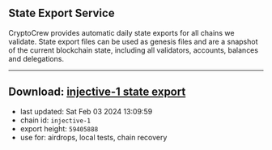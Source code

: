 ## State Export Service
CryptoCrew provides automatic daily state exports for all chains we validate. State export files can be used as genesis files and are a snapshot of the current blockchain state, including all validators, accounts, balances and delegations.

---
**Download: [injective-1 state export](https://dl.ccvalidators.com/SERVICE/injective/injective-1_export_59405888.json)**
---

- last updated: Sat Feb 03 2024 13:09:59
- chain id: `injective-1`
- export height: `59405888`
- use for: airdrops, local tests, chain recovery
